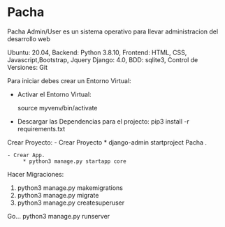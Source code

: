 # Pacha
Pacha Admin/User
es un sistema operativo para llevar administracion del desarrollo web

Ubuntu: 20.04,
Backend: Python 3.8.10,
Frontend: HTML, CSS, Javascript,Bootstrap, Jquery
Django: 4.0,
BDD: sqlite3,
Control de Versiones: Git



Para iniciar debes crear un Entorno Virtual:


- Activar el Entorno Virtual:

	source myvenv/bin/activate
 
- Descargar las Dependencias para el projecto:
	pip3 install -r requirements.txt

Crear Proyecto: 
	- Crear Proyecto
		* django-admin startproject Pacha .
		
	- Crear App.
		 * python3 manage.py startapp core

Hacer Migraciones:
 1. python3 manage.py makemigrations
 2. python3 manage.py migrate
 3. python3 manage.py createsuperuser

Go...
python3 manage.py runserver
